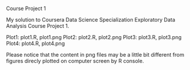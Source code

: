 Course Project 1


My solution to Coursera Data Science Specialization Exploratory Data Analysis Course Project 1.

Plot1: plot1.R, plot1.png 
Plot2: plot2.R, plot2.png
Plot3: plot3.R, plot3.png
Plot4: plot4.R, plot4.png

Please notice that the content in png files may be a little bit different from figures direcly plotted on computer screen by R console.
